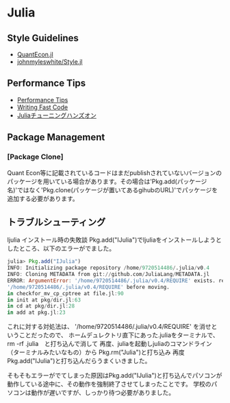 # Julia

## Style Guidelines

* [QuantEcon.jl](https://github.com/QuantEcon/QuantEcon.jl/blob/sl/styleguide/docs/style_guide.md)
* [johnmyleswhite/Style.jl](https://github.com/johnmyleswhite/Style.jl)


## Performance Tips

* [Performance Tips](http://docs.julialang.org/en/release-0.4/manual/performance-tips/)
* [Writing Fast Code](http://quant-econ.net/jl/types_methods.html#writing-fast-code)
* [Juliaチューニングハンズオン](https://gist.github.com/bicycle1885/626f59ff9e0375573470)

## Package Management
### [Package Clone]
Quant Econ等に記載されているコードはまだpublishされていないバージョンのパッケージを用いている場合があります。その場合は'Pkg.add(パッケージ名)'ではなく'Pkg.clone(パッケージが置いてあるgihubのURL)'でパッケージを追加する必要があります。


## トラブルシューティング

Ijulia インストール時の失敗談
Pkg.add("IJulia")でIjuliaをインストールしようとしたところ、以下のエラーがでました。

```julia
julia> Pkg.add("IJulia")
INFO: Initializing package repository /home/9720514486/.julia/v0.4
INFO: Cloning METADATA from git://github.com/JuliaLang/METADATA.jl
ERROR: ArgumentError: '/home/9720514486/.julia/v0.4/REQUIRE' exists. remove_destination=true is required to remove 
'/home/9720514486/.julia/v0.4/REQUIRE' before moving.
in checkfor_mv_cp_cptree at file.jl:90
in init at pkg/dir.jl:63
in cd at pkg/dir.jl:28
in add at pkg.jl:23
```

これに対する対処法は、 '/home/9720514486/.julia/v0.4/REQUIRE' を消せということだったので、
ホームデュレクトリ直下にあった.juliaをターミナルで、　rm -rf .julia　と打ち込んで消して
再度、juliaを起動しjuliaのコマンドライン（ターミナルみたいなもの）から
Pkg.rm("Julia")と打ち込み
再度　Pkg.add("IJulia")と打ち込んだらうまくいきました。


そもそもエラーがでてしまった原因はPkg.add("IJulia")と打ち込んでパソコンが動作している途中に、その動作を強制終了させてしまったことです。
学校のパソコンは動作が遅いですが、しっかり待つ必要がありました。
